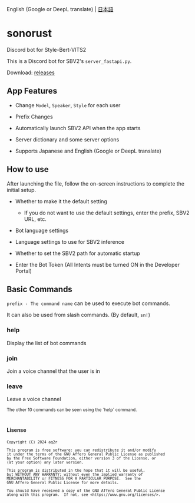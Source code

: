 English (Google or DeepL translate) | [日本語](./README-ja.md)

# sonorust
Discord bot for Style-Bert-VITS2

This is a Discord bot for SBV2's `server_fastapi.py`.

Download: [releases](https://github.com/aq2r/sonorust/releases)

## App Features

- Change `Model`, `Speaker`, `Style` for each user

- Prefix Changes

- Automatically launch SBV2 API when the app starts

- Server dictionary and some server options

- Supports Japanese and English (Google or DeepL translate)

## How to use

After launching the file, follow the on-screen instructions to complete the initial setup.

- Whether to make it the default setting

    - If you do not want to use the default settings, enter the prefix, SBV2 URL, etc.

- Bot language settings

- Language settings to use for SBV2 inference

- Whether to set the SBV2 path for automatic startup

- Enter the Bot Token (All Intents must be turned ON in the Developer Portal)

## Basic Commands

`prefix - The command name` can be used to execute bot commands. 

It can also be used from slash commands. (By default, `sn!`)

### help

Display the list of bot commands

### join

Join a voice channel that the user is in

### leave

Leave a voice channel

<sub>
The other 10 commands can be seen using the `help` command.
</sub>

<br>

#

#### Lisense

<sub>

    Copyright (C) 2024 aq2r

    This program is free software: you can redistribute it and/or modify
    it under the terms of the GNU Affero General Public License as published
    by the Free Software Foundation, either version 3 of the License, or
    (at your option) any later version.

    This program is distributed in the hope that it will be useful,
    but WITHOUT ANY WARRANTY; without even the implied warranty of
    MERCHANTABILITY or FITNESS FOR A PARTICULAR PURPOSE.  See the
    GNU Affero General Public License for more details.

    You should have received a copy of the GNU Affero General Public License
    along with this program.  If not, see <https://www.gnu.org/licenses/>.

</sub>

